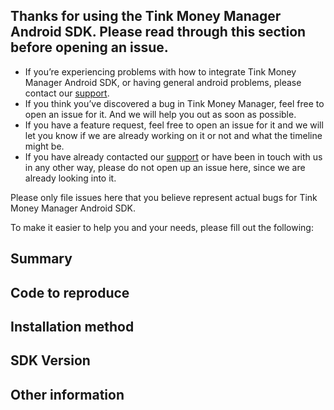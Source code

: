 ## Thanks for using the Tink Money Manager Android SDK. Please read through this section before opening an issue.

- If you’re experiencing problems with how to integrate Tink Money Manager Android SDK, or having general android problems, please contact our [support](https://docs.tink.com/resources/support).
- If you think you’ve discovered a bug in Tink Money Manager, feel free to open an issue for it. And we will help you out as soon as possible.
- If you have a feature request, feel free to open an issue for it and we will let you know if we are already working on it or not and what the timeline might be.
- If you have already contacted our [support](https://docs.tink.com/resources/support) or have been in touch with us in any other way, please do not open up an issue here, since we are already looking into it.  

Please only file issues here that you believe represent actual bugs for Tink Money Manager Android SDK.

To make it easier to help you and your needs, please fill out the following:

## Summary
<!-- A simple summary of the problems you are facing. -->

## Code to reproduce
<!-- If possible, please provide the necessary code (or link to the example project) demonstrating the problem you are having. -->

## Installation method
<!-- How did you install our SDK? -->

## SDK Version
<!-- What version of the SDK you are using. -->

## Other information
<!-- Anything else we might need to know or that can help us identify the problem faster. -->

